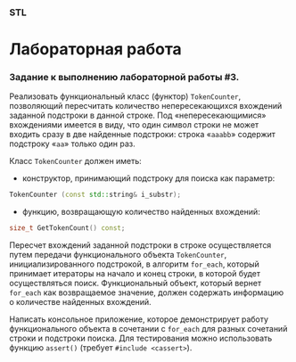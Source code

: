### STL
# Лабораторная работа
### Задание к выполнению лабораторной работы #3.


Реализовать функциональный класс (функтор) `TokenCounter`, позволяющий пересчитать количество непересекающихся вхождений заданной подстроки в данной строке. Под «непересекающимися» вхождениями имеется в виду, что один символ строки не может входить сразу в две найденные подстроки: строка «`aaabb`» содержит подстроку «`aa`» только один раз.

Класс `TokenCounter` должен иметь:

- конструктор, принимающий подстроку для поиска как параметр:

```cpp
TokenCounter (const std::string& i_substr);
```

- функцию, возвращающую количество найденных вхождений:

```cpp
size_t GetTokenCount() const;
```
Пересчет вхождений заданной подстроки в строке осуществляется путем передачи функционального объекта `TokenCounter`, инициализированного подстрокой, в алгоритм `for_each`, который принимает итераторы на начало и конец строки, в которой будет осуществляться поиск. Функциональный объект, который вернет `for_each` как возвращаемое значение, должен содержать информацию о количестве найденных вхождений.

Написать консольное приложение, которое демонстрирует работу функционального объекта в сочетании с `for_each` для разных сочетаний строки и подстроки поиска. Для тестирования можно использовать функцию `assert()` (требует `#include <cassert>`).


